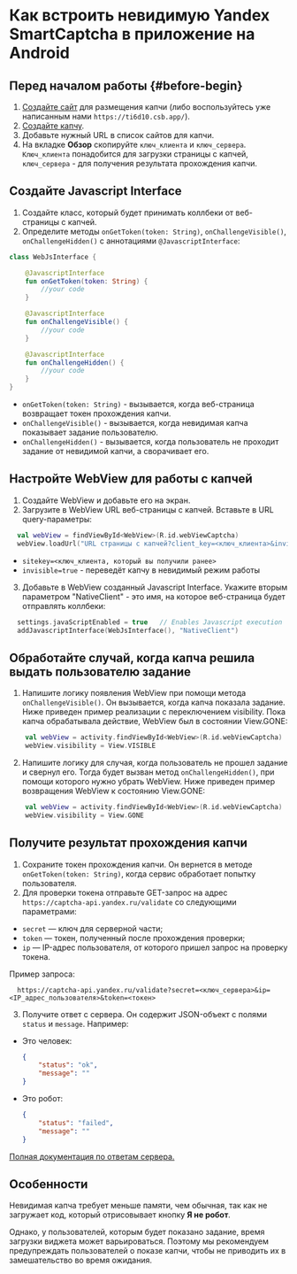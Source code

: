 # Как встроить невидимую Yandex SmartCaptcha в приложение на Android


## Перед началом работы {#before-begin}

1. [Создайте сайт](website.md) для размещения капчи (либо воспользуйтесь уже написанным нами `https://ti6d10.csb.app/`).
1. [Создайте капчу](https://cloud.yandex.ru/docs/smartcaptcha/operations/create-captcha).
1. Добавьте нужный URL в список сайтов для капчи.
1. На вкладке **Обзор** скопируйте `ключ_клиента` и `ключ_сервера`. `Ключ_клиента` понадобится для загрузки страницы с капчей, `ключ_сервера` - для получения результата прохождения капчи.

## Создайте Javascript Interface

1. Создайте класс, который будет принимать коллбеки от веб-страницы с капчей.
1. Определите методы `onGetToken(token: String)`, `onChallengeVisible()`, `onChallengeHidden()` с аннотациями `@JavascriptInterface`:


  ```Kotlin
  class WebJsInterface {

      @JavascriptInterface
      fun onGetToken(token: String) {
          //your code
      }

      @JavascriptInterface
      fun onChallengeVisible() {
          //your code
      }

      @JavascriptInterface
      fun onChallengeHidden() {
          //your code
      }
  }
  ```
  * `onGetToken(token: String)` - вызывается, когда веб-страница возвращает токен прохождения капчи.
  * `onChallengeVisible()` - вызывается, когда невидимая капча показывает задание пользователю.
  * `onChallengeHidden()` - вызывается, когда пользователь не проходит задание от невидимой капчи, а сворачивает его.


## Настройте WebView для работы с капчей

1. Создайте WebView и добавьте его на экран.
1. Загрузите в WebView URL веб-страницы с капчей. Вставьте в URL query-параметры:

```Kotlin
  val webView = findViewById<WebView>(R.id.webViewCaptcha)
  webView.loadUrl("URL страницы с капчей?client_key=<ключ_клиента>&invisible=true")
```
  * `sitekey=<ключ_клиента, который вы получили ранее>`
  * `invisible=true` - переведёт капчу в невидимый режим работы

3. Добавьте в WebView созданный Javascript Interface. Укажите вторым параметром "NativeClient" - это имя, на которое веб-страница будет отправлять коллбеки:

```Kotlin
  settings.javaScriptEnabled = true   // Enables Javascript execution
  addJavascriptInterface(WebJsInterface(), "NativeClient")
```

## Обработайте случай, когда капча решила выдать пользователю задание

1. Напишите логику появления WebView при помощи метода `onChallengeVisible()`. Он вызывается, когда капча показала задание. Ниже приведен пример реализации с переключением visibility. Пока капча обрабатывала действие, WebView был в состоянии View.GONE:

```Kotlin
    val webView = activity.findViewById<WebView>(R.id.webViewCaptcha)
    webView.visibility = View.VISIBLE
```

2. Напишите логику для случая, когда пользователь не прошел задание и свернул его. Тогда будет вызван метод `onChallengeHidden()`, при помощи которого нужно убрать WebView. Ниже приведен пример возвращения WebView к состоянию View.GONE:

```Kotlin
    val webView = activity.findViewById<WebView>(R.id.webViewCaptcha)
    webView.visibility = View.GONE
```


## Получите результат прохождения капчи

1. Сохраните токен прохождения капчи. Он вернется в методе `onGetToken(token: String)`, когда сервис обработает попытку пользователя.
1. Для проверки токена отправьте GET-запрос на адрес `https://captcha-api.yandex.ru/validate` со следующими параметрами:
  * `secret` — ключ для серверной части;
  * `token` — токен, полученный после прохождения проверки;
  * `ip` — IP-адрес пользователя, от которого пришел запрос на проверку токена.

  Пример запроса:


  ```TEXT
    https://captcha-api.yandex.ru/validate?secret=<ключ_сервера>&ip=<IP_адрес_пользователя>&token=<токен>
  ```

3. Получите ответ с сервера. Он содержит JSON-объект с полями `status` и `message`. Например:
  * Это человек:

      ```json
      {
          "status": "ok",
          "message": ""
      }
      ```

  * Это робот:

      ```json
      {
          "status": "failed",
          "message": ""
      }
      ```

  [Полная документация по ответам сервера.](https://cloud.yandex.ru/docs/smartcaptcha/concepts/validation)


## Особенности

  Невидимая капча требует меньше памяти, чем обычная, так как не загружает код, который отрисовывает кнопку **Я не робот**.

  Однако, у пользователей, которым будет показано задание, время загрузки виджета может варьироваться. Поэтому мы рекомендуем предупреждать пользователей о показе капчи, чтобы не приводить их в замешательство во время ожидания.
